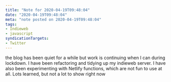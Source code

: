 ```yaml
---
title: "Note for 2020-04-19T09:48:04"
date: "2020-04-19T09:48:04"
meta: "note posted on 2020-04-19T09:48:04"
tags:
- Indieweb
- javascript
syndicationTargets: 
- Twitter
---
```

the blog has been quiet for a while but work is continuing when I can during lockdown. 
I have been refactoring and tidying up my indieweb server. I have also been experimenting with Netlify functions, which are not fun to use at all. Lots learned, but not a lot to show right now
